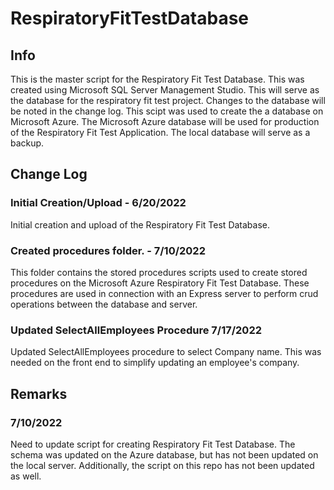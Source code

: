 # RespiratoryFitTestDatabase

## Info

This is the master script for the Respiratory Fit Test Database. This was created using Microsoft SQL Server Management Studio. This will serve as the database for the respiratory fit test project. Changes to the database will be noted in the change log. This scipt was used to create the a database on Microsoft Azure. The Microsoft Azure database will be used for production of the Respiratory Fit Test Application. The local database will serve as a backup.

## Change Log

### Initial Creation/Upload - 6/20/2022

Initial creation and upload of the Respiratory Fit Test Database.

### Created procedures folder. - 7/10/2022

This folder contains the stored procedures scripts used to create stored procedures on the Microsoft Azure Respiratory Fit Test Database. These procedures are used in connection with an Express server to perform crud operations between the database and server.

### Updated SelectAllEmployees Procedure 7/17/2022

Updated SelectAllEmployees procedure to select Company name. This was needed on the front end to simplify updating an employee's company.

## Remarks

### 7/10/2022

Need to update script for creating Respiratory Fit Test Database. The schema was updated on the Azure database, but has not been updated on the local server. Additionally, the script on this repo has not been updated as well.

